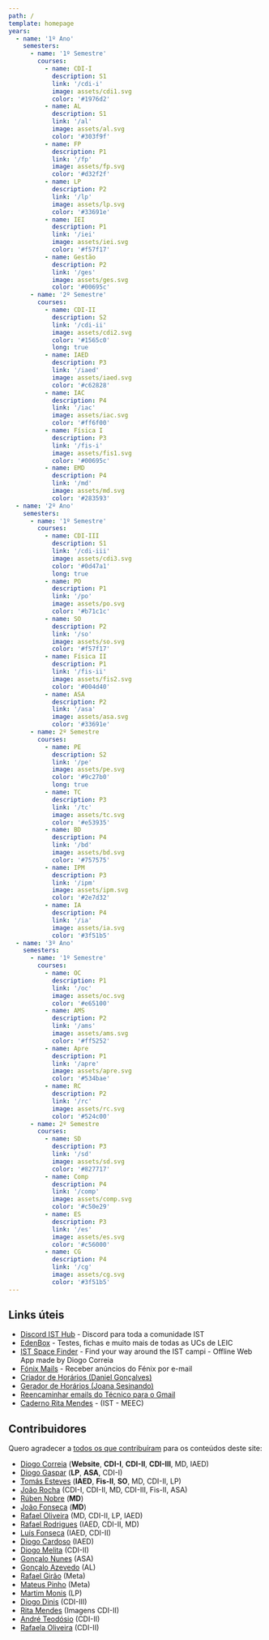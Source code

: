 ```yaml
---
path: /
template: homepage
years:
  - name: '1º Ano'
    semesters:
      - name: '1º Semestre'
        courses:
          - name: CDI-I
            description: S1
            link: '/cdi-i'
            image: assets/cdi1.svg
            color: '#1976d2'
          - name: AL
            description: S1
            link: '/al'
            image: assets/al.svg
            color: '#303f9f'
          - name: FP
            description: P1
            link: '/fp'
            image: assets/fp.svg
            color: '#d32f2f'
          - name: LP
            description: P2
            link: '/lp'
            image: assets/lp.svg
            color: '#33691e'
          - name: IEI
            description: P1
            link: '/iei'
            image: assets/iei.svg
            color: '#f57f17'
          - name: Gestão
            description: P2
            link: '/ges'
            image: assets/ges.svg
            color: '#00695c'
      - name: '2º Semestre'
        courses:
          - name: CDI-II
            description: S2
            link: '/cdi-ii'
            image: assets/cdi2.svg
            color: '#1565c0'
            long: true
          - name: IAED
            description: P3
            link: '/iaed'
            image: assets/iaed.svg
            color: '#c62828'
          - name: IAC
            description: P4
            link: '/iac'
            image: assets/iac.svg
            color: '#ff6f00'
          - name: Física I
            description: P3
            link: '/fis-i'
            image: assets/fis1.svg
            color: '#00695c'
          - name: EMD
            description: P4
            link: '/md'
            image: assets/md.svg
            color: '#283593'
  - name: '2º Ano'
    semesters:
      - name: '1º Semestre'
        courses:
          - name: CDI-III
            description: S1
            link: '/cdi-iii'
            image: assets/cdi3.svg
            color: '#0d47a1'
            long: true
          - name: PO
            description: P1
            link: '/po'
            image: assets/po.svg
            color: '#b71c1c'
          - name: SO
            description: P2
            link: '/so'
            image: assets/so.svg
            color: '#f57f17'
          - name: Física II
            description: P1
            link: '/fis-ii'
            image: assets/fis2.svg
            color: '#004d40'
          - name: ASA
            description: P2
            link: '/asa'
            image: assets/asa.svg
            color: '#33691e'
      - name: 2º Semestre
        courses:
          - name: PE
            description: S2
            link: '/pe'
            image: assets/pe.svg
            color: '#9c27b0'
            long: true
          - name: TC
            description: P3
            link: '/tc'
            image: assets/tc.svg
            color: '#e53935'
          - name: BD
            description: P4
            link: '/bd'
            image: assets/bd.svg
            color: '#757575'
          - name: IPM
            description: P3
            link: '/ipm'
            image: assets/ipm.svg
            color: '#2e7d32'
          - name: IA
            description: P4
            link: '/ia'
            image: assets/ia.svg
            color: '#3f51b5'
  - name: '3º Ano'
    semesters:
      - name: '1º Semestre'
        courses:
          - name: OC
            description: P1
            link: '/oc'
            image: assets/oc.svg
            color: '#e65100'
          - name: AMS
            description: P2
            link: '/ams'
            image: assets/ams.svg
            color: '#ff5252'
          - name: Apre
            description: P1
            link: '/apre'
            image: assets/apre.svg
            color: '#534bae'
          - name: RC
            description: P2
            link: '/rc'
            image: assets/rc.svg
            color: '#524c00'
      - name: 2º Semestre
        courses:
          - name: SD
            description: P3
            link: '/sd'
            image: assets/sd.svg
            color: '#827717'
          - name: Comp
            description: P4
            link: '/comp'
            image: assets/comp.svg
            color: '#c50e29'
          - name: ES
            description: P3
            link: '/es'
            image: assets/es.svg
            color: '#c56000'
          - name: CG
            description: P4
            link: '/cg'
            image: assets/cg.svg
            color: '#3f51b5'
---
```


## Links úteis

- [Discord IST Hub](https://isthub.pt) - Discord para toda a comunidade IST
- [EdenBox](https://www.edenbox.org/) - Testes, fichas e muito mais de todas as UCs de LEIC
- [IST Space Finder](https://spaces.leic.pt) - Find your way around the IST campi - Offline Web App made by Diogo Correia
- [Fónix Mails](https://s.rafael.ovh/fonixmails) - Receber anúncios do Fénix por e-mail
- [Criador de Horários (Daniel Gonçalves)](https://horarios.dang.pt/)
- [Gerador de Horários (Joana Sesinando)](https://web.tecnico.ulisboa.pt/joanasesinando/gerador-horarios/)
- [Reencaminhar emails do Técnico para o Gmail](https://www.notion.so/diogocorreia/Reenchaminhar-emails-do-T-cnico-para-Gmail-2975d496a1d3447a84b0d0cf163dd65f)
- [Caderno Rita Mendes](https://www.notion.so/IST-MEEC-0c22d514a81645eca3c2a58739e323e1) - (IST - MEEC)

## Contribuidores

Quero agradecer a [todos os que contribuíram](https://github.com/diogotcorreia/resumos-leic/graphs/contributors) para os conteúdos deste site:

- [Diogo Correia](https://github.com/diogotcorreia/resumos-leic/commits?author=diogotcorreia) (**Website**, **CDI-I**, **CDI-II**, **CDI-III**, MD, IAED)
- [Diogo Gaspar](https://github.com/diogotcorreia/resumos-leic/commits?author=randomicecube) (**LP**, **ASA**, CDI-I)
- [Tomás Esteves](https://github.com/diogotcorreia/resumos-leic/commits?author=Pesteves2002) (**IAED**, **Fis-II**, **SO**, MD, CDI-II, LP)
- [João Rocha](https://github.com/diogotcorreia/resumos-leic/commits?author=Calhau18) (CDI-I, CDI-II, MD, CDI-III, Fis-II, ASA)
- [Rúben Nobre](https://github.com/diogotcorreia/resumos-leic/commits?author=RubenNobre123) (**MD**)
- [João Fonseca](https://github.com/diogotcorreia/resumos-leic/commits?author=jmseca) (**MD**)
- [Rafael Oliveira](https://github.com/diogotcorreia/resumos-leic/commits?author=RafDevX) (MD, CDI-II, LP, IAED)
- [Rafael Rodrigues](https://github.com/diogotcorreia/resumos-leic/commits?author=Rafa10PT) (IAED, CDI-II, MD)
- [Luís Fonseca](https://github.com/diogotcorreia/resumos-leic/commits?author=luishfonseca) (IAED, CDI-II)
- [Diogo Cardoso](https://github.com/diogotcorreia/resumos-leic/commits?author=D-Card) (IAED)
- [Diogo Melita](https://github.com/diogotcorreia/resumos-leic/commits?author=dmelita99) (CDI-II)
- [Gonçalo Nunes](https://github.com/diogotcorreia/resumos-leic/commits?author=Goncalo-Palma-Nunes) (ASA)
- [Gonçalo Azevedo](https://github.com/diogotcorreia/resumos-leic/commits?author=itsVugz) (AL)
- [Rafael Girão](https://github.com/diogotcorreia/resumos-leic/commits?author=rafaelsgirao) (Meta)
- [Mateus Pinho](https://github.com/diogotcorreia/resumos-leic/commits?author=footvaalvica) (Meta)
- [Martim Monis](https://github.com/diogotcorreia/resumos-leic/commits?author=creaaidev) (LP)
- [Diogo Dinis](https://github.com/diogotcorreia/resumos-leic/commits?author=dmbdpt) (CDI-III)
- [Rita Mendes](https://github.com/diogotcorreia/resumos-leic/commits?author=SparklingRita) (Imagens CDI-II)
- [André Teodósio](https://github.com/diogotcorreia/resumos-leic/commits?author=TioDosio) (CDI-II)
- [Rafaela Oliveira](https://github.com/diogotcorreia/resumos-leic/commits?author=rafaelacorreiaoliveira) (CDI-II)
